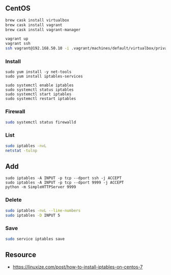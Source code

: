 ## CentOS

```bash
brew cask install virtualbox
brew cask install vagrant
brew cask install vagrant-manager

vagrant up
vagrant ssh
ssh vagrant@192.168.50.10 -i .vagrant/machines/default/virtualbox/private_key
```

### Install

```
sudo yum install -y net-tools
sudo yum install iptables-services

sudo systemctl enable iptables
sudo systemctl status iptables
sudo systemctl start iptables
sudo systemctl restart iptables
```


### Firewall

```bash
sudo systemctl status firewalld
```

### List

```bash
sudo iptables -nvL
netstat -tulnp
```
## Add

```
sudo iptables -A INPUT -p tcp --dport ssh -j ACCEPT
sudo iptables -A INPUT -p tcp --dport 9999 -j ACCEPT
python -m SimpleHTTPServer 9999
```

### Delete

```bash
sudo iptables -nvL --line-numbers
sudo iptables -D INPUT 5
```

### Save

```bash
sudo service iptables save
```

## Resource

- https://linuxize.com/post/how-to-install-iptables-on-centos-7